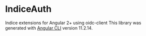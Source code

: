 # IndiceAuth
Indice extensions for Angular 2+ using oidc-client
This library was generated with [Angular CLI](https://github.com/angular/angular-cli) version 11.2.14.

